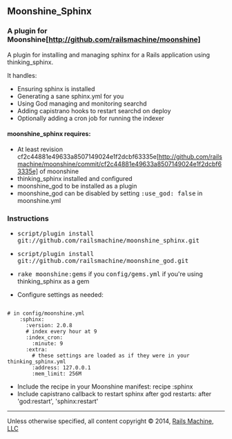 ## Moonshine_Sphinx

### A plugin for Moonshine[http://github.com/railsmachine/moonshine]
A plugin for installing and managing sphinx for a Rails application using thinking_sphinx.


It handles:

- Ensuring sphinx is installed
- Generating a sane sphinx.yml for you
- Using God managing and monitoring searchd
- Adding capistrano hooks to restart searchd on deploy
- Optionally adding a cron job for running the indexer

#### moonshine_sphinx requires:

- At least revision cf2c44881e49633a8507149024e1f2dcbf63335e[http://github.com/railsmachine/moonshine/commit/cf2c44881e49633a8507149024e1f2dcbf63335e] of moonshine
- thinking_sphinx installed and configured
- moonshine_god to be installed as a plugin
- moonshine_god can be disabled by setting <tt>:use_god: false</tt> in moonshine.yml

### Instructions

- <tt>script/plugin install git://github.com/railsmachine/moonshine_sphinx.git</tt>
- <tt>script/plugin install git://github.com/railsmachine/moonshine_god.git</tt>
- <tt>rake moonshine:gems</tt> if you <tt>config/gems.yml</tt> if you're using thinking_sphinx as a gem

- Configure settings as needed:
<pre><code>
# in config/moonshine.yml
    :sphinx:
      :version: 2.0.8
      # index every hour at 9
      :index_cron:
        :minute: 9
      :extra:
        # these settings are loaded as if they were in your thinking_sphinx.yml
        :address: 127.0.0.1
        :mem_limit: 256M
</code></pre>
* Include the recipe in your Moonshine manifest:
    recipe :sphinx
* Include capistrano callback to restart sphinx after god restarts:
    after 'god:restart', 'sphinx:restart'
    
***
Unless otherwise specified, all content copyright &copy; 2014, [Rails Machine, LLC](http://railsmachine.com)
